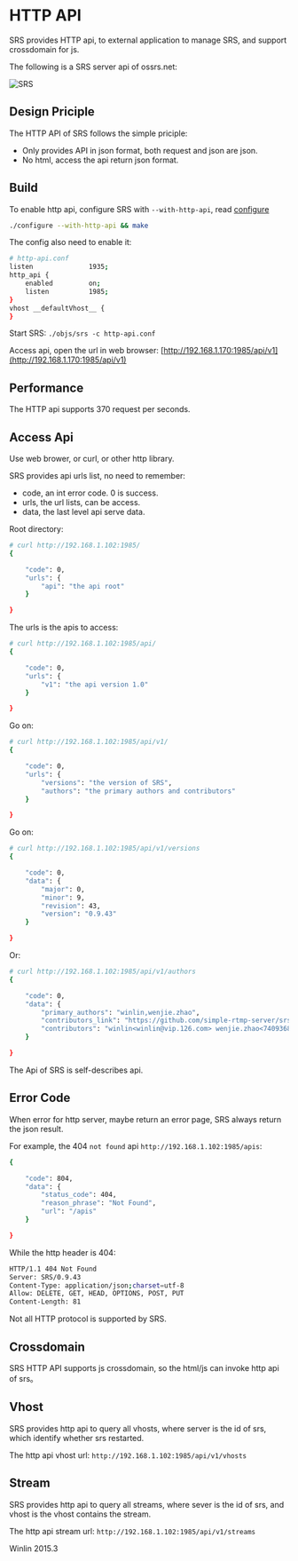 # HTTP API

SRS provides HTTP api, to external application to manage SRS, and support crossdomain for js.

The following is a SRS server api of ossrs.net:

![SRS](http://winlinvip.github.io/srs.release/wiki/images/demo.api.png?v1)

## Design Priciple

The HTTP API of SRS follows the simple priciple:

* Only provides API in json format, both request and json are json.
* No html, access the api return json format.

## Build

To enable http api, configure SRS with `--with-http-api`, 
read [configure](https://github.com/simple-rtmp-server/srs/wiki/v2_EN_Build)

```bash
./configure --with-http-api && make
```

The config also need to enable it:

```bash
# http-api.conf
listen              1935;
http_api {
    enabled         on;
    listen          1985;
}
vhost __defaultVhost__ {
}
```

Start SRS: `./objs/srs -c http-api.conf`

Access api, open the url in web browser: [http://192.168.1.170:1985/api/v1](http://192.168.1.170:1985/api/v1)

## Performance

The HTTP api supports 370 request per seconds.

## Access Api

Use web brower, or curl, or other http library.

SRS provides api urls list, no need to remember:
* code, an int error code. 0 is success.
* urls, the url lists, can be access.
* data, the last level api serve data.

Root directory:

```bash
# curl http://192.168.1.102:1985/
{

    "code": 0,
    "urls": {
        "api": "the api root"
    }

}
```

The urls is the apis to access:

```bash
# curl http://192.168.1.102:1985/api/
{

    "code": 0,
    "urls": {
        "v1": "the api version 1.0"
    }

}
```

Go on:

```bash
# curl http://192.168.1.102:1985/api/v1/
{

    "code": 0,
    "urls": {
        "versions": "the version of SRS",
        "authors": "the primary authors and contributors"
    }

}
```

Go on:

```bash
# curl http://192.168.1.102:1985/api/v1/versions
{

    "code": 0,
    "data": {
        "major": 0,
        "minor": 9,
        "revision": 43,
        "version": "0.9.43"
    }

}
```

Or:

```bash
# curl http://192.168.1.102:1985/api/v1/authors
{

    "code": 0,
    "data": {
        "primary_authors": "winlin,wenjie.zhao",
        "contributors_link": "https://github.com/simple-rtmp-server/srs/blob/master/AUTHORS.txt",
        "contributors": "winlin<winlin@vip.126.com> wenjie.zhao<740936897@qq.com> xiangcheng.liu<liuxc0116@foxmail.com> naijia.liu<youngcow@youngcow.net> alcoholyi<alcoholyi@qq.com> "
    }

}
```

The Api of SRS is self-describes api.

## Error Code

When error for http server, maybe return an error page, SRS always return the json result.

For example, the 404 `not found` api `http://192.168.1.102:1985/apis`:

```bash
{

    "code": 804,
    "data": {
        "status_code": 404,
        "reason_phrase": "Not Found",
        "url": "/apis"
    }

}
```

While the http header is 404:

```bash
HTTP/1.1 404 Not Found
Server: SRS/0.9.43
Content-Type: application/json;charset=utf-8
Allow: DELETE, GET, HEAD, OPTIONS, POST, PUT
Content-Length: 81
```

Not all HTTP protocol is supported by SRS.

## Crossdomain

SRS HTTP API supports js crossdomain, so the html/js can invoke http api of srs。

## Vhost

SRS provides http api to query all vhosts, where server is the id of srs, which identify whether srs restarted.

The http api vhost url: `http://192.168.1.102:1985/api/v1/vhosts`

## Stream

SRS provides http api to query all streams, where sever is the id of srs, and vhost is the vhost contains the stream.

The http api stream url: `http://192.168.1.102:1985/api/v1/streams`

Winlin 2015.3
